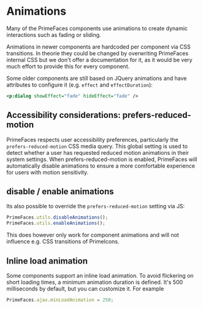 # Animations

Many of the PrimeFaces components use animations to create dynamic interactions such as fading or sliding.

Animations in newer components are hardcoded per component via CSS transitions.
In theorie they could be changed by overwriting PrimeFaces internal CSS but we don't offer a documentation for it, as it would be very much effort to provide this for every component.

Some older components are still based on JQuery animations and have attributes to configure it (e.g. `effect` and `effectDuration`):
```xml
<p:dialog showEffect="fade" hideEffect="fade" />
```

## Accessibility considerations: prefers-reduced-motion

PrimeFaces respects user accessibility preferences, particularly the `prefers-reduced-motion` CSS media query.
This global setting is used to detect whether a user has requested reduced motion animations in their system settings.
When prefers-reduced-motion is enabled, PrimeFaces will automatically disable animations to ensure a more comfortable experience for users with motion sensitivity.

## disable / enable animations 

Its also possible to override the `prefers-reduced-motion` setting via JS:

```js
PrimeFaces.utils.disableAnimations();
PrimeFaces.utils.enableAnimations();
```

This does however only work for component animations and will not influence e.g. CSS transitions of PrimeIcons.

## Inline load animation

Some components support an inline load animation. To avoid flickering on short loading times, a minimum animation
duration is defined. It's 500 milliseconds by default, but you can customize it. For example

```js
PrimeFaces.ajax.minLoadAnimation = 250;
```

